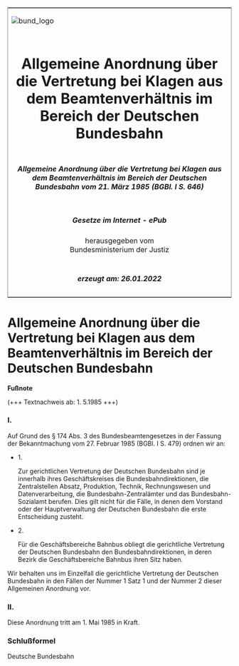<span id="DECKBLATT.html"></span>

<table border="0" frame="border" width="100%">

<tr valign="top">

<td align="left">

![bund\_logo](BfJ_2021_Web_de_de.gif)

</td>

<td align="right">

 

</td>

</tr>

<tr align="center" valign="middle">

<td colspan="2">

# Allgemeine Anordnung über die Vertretung bei Klagen aus dem Beamtenverhältnis im Bereich der Deutschen Bundesbahn

</td>

</tr>

<tr align="center" valign="middle">

<td colspan="2">

##### Allgemeine Anordnung über die Vertretung bei Klagen aus dem Beamtenverhältnis im Bereich der Deutschen Bundesbahn vom 21. März 1985 (BGBl. I S. 646)

</td>

</tr>

<tr align="center" valign="middle">

<td colspan="2">

  
  

##### Gesetze im Internet - ePub  
  
herausgegeben vom  
Bundesministerium der Justiz

</td>

</tr>

<tr align="center" valign="bottom">

<td colspan="2">

  
  

##### erzeugt am: 26.01.2022

</td>

</tr>

</table>

<span id="BJNR006460985.html"></span>

# Allgemeine Anordnung über die Vertretung bei Klagen aus dem Beamtenverhältnis im Bereich der Deutschen Bundesbahn

<div>

  
**Fußnote**

<div class="jnhtml">

<div>

<div class="jurAbsatz">

(+++ Textnachweis ab: 1. 5.1985 +++)

</div>

</div>

</div>

</div>

<span id="BJNR006460985BJNE000100319.html"></span>

### I.  

<div>

<div class="jnhtml">

<div>

<div class="jurAbsatz">

Auf Grund des § 174 Abs. 3 des Bundesbeamtengesetzes in der Fassung der
Bekanntmachung vom 27. Februar 1985 (BGBl. I S. 479) ordnen wir an:

  - 1\.
    
    <div style="">
    
    Zur gerichtlichen Vertretung der Deutschen Bundesbahn sind je
    innerhalb ihres Geschäftskreises die Bundesbahndirektionen, die
    Zentralstellen Absatz, Produktion, Technik, Rechnungswesen und
    Datenverarbeitung, die Bundesbahn-Zentralämter und das
    Bundesbahn-Sozialamt berufen. Dies gilt nicht für die Fälle, in
    denen dem Vorstand oder der Hauptverwaltung der Deutschen Bundesbahn
    die erste Entscheidung zusteht.
    
    </div>

  - 2\.
    
    <div style="">
    
    Für die Geschäftsbereiche Bahnbus obliegt die gerichtliche
    Vertretung der Deutschen Bundesbahn den Bundesbahndirektionen, in
    deren Bezirk die Geschäftsbereiche Bahnbus ihren Sitz haben.
    
    </div>

Wir behalten uns im Einzelfall die gerichtliche Vertretung der Deutschen
Bundesbahn in den Fällen der Nummer 1 Satz 1 und der Nummer 2 dieser
Allgemeinen Anordnung vor.

</div>

</div>

</div>

</div>

<span id="BJNR006460985BJNE000200319.html"></span>

### II.  

<div>

<div class="jnhtml">

<div>

<div class="jurAbsatz">

Diese Anordnung tritt am 1. Mai 1985 in Kraft.

</div>

</div>

</div>

</div>

<span id="BJNR006460985BJNE000300319.html"></span>

### Schlußformel  

<div>

<div class="jnhtml">

<div>

<div class="jurAbsatz">

<span class="SP">Deutsche Bundesbahn</span>

</div>

</div>

</div>

</div>
